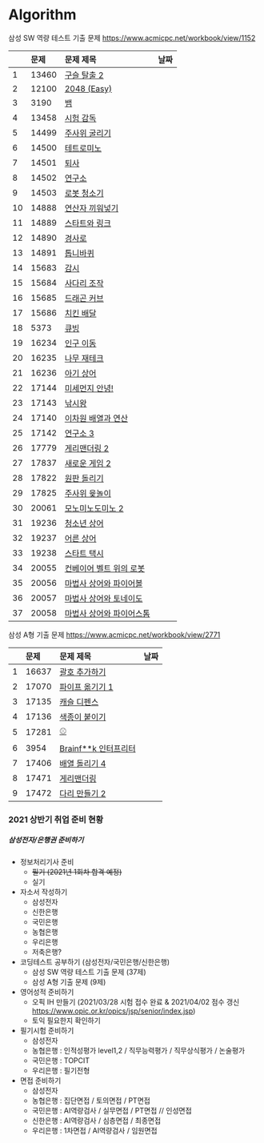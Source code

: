 # Algorithm

삼성 SW 역량 테스트 기출 문제 https://www.acmicpc.net/workbook/view/1152

|      | 문제  | 문제 제목                                                    | 날짜 |
| ---- | :---- | :----------------------------------------------------------- | ---- |
| 1    | 13460 | [구슬 탈출 2](https://www.acmicpc.net/problem/13460)         |      |
| 2    | 12100 | [2048 (Easy)](https://www.acmicpc.net/problem/12100)         |      |
| 3    | 3190  | [뱀](https://www.acmicpc.net/problem/3190)                   |      |
| 4    | 13458 | [시험 감독](https://www.acmicpc.net/problem/13458)           |      |
| 5    | 14499 | [주사위 굴리기](https://www.acmicpc.net/problem/14499)       |      |
| 6    | 14500 | [테트로미노](https://www.acmicpc.net/problem/14500)          |      |
| 7    | 14501 | [퇴사](https://www.acmicpc.net/problem/14501)                |      |
| 8    | 14502 | [연구소](https://www.acmicpc.net/problem/14502)              |      |
| 9    | 14503 | [로봇 청소기](https://www.acmicpc.net/problem/14503)         |      |
| 10   | 14888 | [연산자 끼워넣기](https://www.acmicpc.net/problem/14888)     |      |
| 11   | 14889 | [스타트와 링크](https://www.acmicpc.net/problem/14889)       |      |
| 12   | 14890 | [경사로](https://www.acmicpc.net/problem/14890)              |      |
| 13   | 14891 | [톱니바퀴](https://www.acmicpc.net/problem/14891)            |      |
| 14   | 15683 | [감시](https://www.acmicpc.net/problem/15683)                |      |
| 15   | 15684 | [사다리 조작](https://www.acmicpc.net/problem/15684)         |      |
| 16   | 15685 | [드래곤 커브](https://www.acmicpc.net/problem/15685)         |      |
| 17   | 15686 | [치킨 배달](https://www.acmicpc.net/problem/15686)           |      |
| 18   | 5373  | [큐빙](https://www.acmicpc.net/problem/5373)                 |      |
| 19   | 16234 | [인구 이동](https://www.acmicpc.net/problem/16234)           |      |
| 20   | 16235 | [나무 재테크](https://www.acmicpc.net/problem/16235)         |      |
| 21   | 16236 | [아기 상어](https://www.acmicpc.net/problem/16236)           |      |
| 22   | 17144 | [미세먼지 안녕!](https://www.acmicpc.net/problem/17144)      |      |
| 23   | 17143 | [낚시왕](https://www.acmicpc.net/problem/17143)              |      |
| 24   | 17140 | [이차원 배열과 연산](https://www.acmicpc.net/problem/17140)  |      |
| 25   | 17142 | [연구소 3](https://www.acmicpc.net/problem/17142)            |      |
| 26   | 17779 | [게리맨더링 2](https://www.acmicpc.net/problem/17779)        |      |
| 27   | 17837 | [새로운 게임 2](https://www.acmicpc.net/problem/17837)       |      |
| 28   | 17822 | [원판 돌리기](https://www.acmicpc.net/problem/17822)         |      |
| 29   | 17825 | [주사위 윷놀이](https://www.acmicpc.net/problem/17825)       |      |
| 30   | 20061 | [모노미노도미노 2](https://www.acmicpc.net/problem/20061)    |      |
| 31   | 19236 | [청소년 상어](https://www.acmicpc.net/problem/19236)         |      |
| 32   | 19237 | [어른 상어](https://www.acmicpc.net/problem/19237)           |      |
| 33   | 19238 | [스타트 택시](https://www.acmicpc.net/problem/19238)         |      |
| 34   | 20055 | [컨베이어 벨트 위의 로봇](https://www.acmicpc.net/problem/20055) |      |
| 35   | 20056 | [마법사 상어와 파이어볼](https://www.acmicpc.net/problem/20056) |      |
| 36   | 20057 | [마법사 상어와 토네이도](https://www.acmicpc.net/problem/20057) |      |
| 37   | 20058 | [마법사 상어와 파이어스톰](https://www.acmicpc.net/problem/20058) |      |



삼성 A형 기출 문제 https://www.acmicpc.net/workbook/view/2771

|      | 문제  | 문제 제목                                                    | 날짜 |
| ---- | :---- | :----------------------------------------------------------- | ---- |
| 1    | 16637 | [괄호 추가하기](https://www.acmicpc.net/problem/16637)       |      |
| 2    | 17070 | [파이프 옮기기 1](https://www.acmicpc.net/problem/17070)     |      |
| 3    | 17135 | [캐슬 디펜스](https://www.acmicpc.net/problem/17135)         |      |
| 4    | 17136 | [색종이 붙이기](https://www.acmicpc.net/problem/17136)       |      |
| 5    | 17281 | [⚾](https://www.acmicpc.net/problem/17281)                   |      |
| 6    | 3954  | [Brainf**k 인터프리터](https://www.acmicpc.net/problem/3954) |      |
| 7    | 17406 | [배열 돌리기 4](https://www.acmicpc.net/problem/17406)       |      |
| 8    | 17471 | [게리맨더링](https://www.acmicpc.net/problem/17471)          |      |
| 9    | 17472 | [다리 만들기 2](https://www.acmicpc.net/problem/17472)       |      |



### 2021 상반기 취업 준비 현황

##### 삼성전자/은행권 준비하기

- 정보처리기사 준비
  - ~~필기 (2021년 1회차 합격 예정)~~
  - 실기
- 자소서 작성하기
  - 삼성전자
  - 신한은행
  - 국민은행
  - 농협은행
  - 우리은행
  - 저축은행?
- 코딩테스트 공부하기 (삼성전자/국민은행/신한은행)
  - 삼성 SW 역량 테스트 기출 문제 (37제)
  - 삼성 A형 기출 문제 (9제)
- 영어성적 준비하기
  - 오픽 IH 만들기 (2021/03/28 시험 접수 완료 & 2021/04/02 점수 갱신 https://www.opic.or.kr/opics/jsp/senior/index.jsp)
  - 토익 필요한지 확인하기
- 필기시험 준비하기
  - 삼성전자
  - 농협은행 : 인적성평가 level1,2 / 직무능력평가 / 직무상식평가 / 논술평가
  - 국민은행 : TOPCIT 
  - 우리은행 : 필기전형
- 면접 준비하기
  - 삼성전자
  - 농협은행 : 집단면접 / 토의면접 / PT면접
  - 국민은행 : AI역량검사 / 실무면접 / PT면접 // 인성면접
  - 신한은행 :  AI역량검사 / 심층면접 / 최종면접
  - 우리은행 :  1차면접 / AI역량검사 / 임원면접